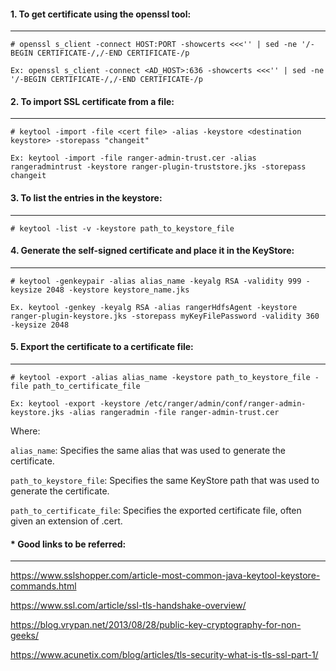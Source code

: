 #### 1. To get certificate using the openssl tool:
---------------------------------------------

```
# openssl s_client -connect HOST:PORT -showcerts <<<'' | sed -ne '/-BEGIN CERTIFICATE-/,/-END CERTIFICATE-/p
```
```
Ex: openssl s_client -connect <AD_HOST>:636 -showcerts <<<'' | sed -ne '/-BEGIN CERTIFICATE-/,/-END CERTIFICATE-/p
```

#### 2. To import SSL certificate from a file:
-----------------------------------------

```
# keytool -import -file <cert file> -alias -keystore <destination keystore> -storepass "changeit"
```
```
Ex: keytool -import -file ranger-admin-trust.cer -alias rangeradmintrust -keystore ranger-plugin-truststore.jks -storepass changeit
```

#### 3. To list the entries in the keystore:
---------------------------------------

```
# keytool -list -v -keystore path_to_keystore_file
```

#### 4. Generate the self-signed certificate and place it in the KeyStore:
---------------------------------------------------------------------

```
# keytool -genkeypair -alias alias_name -keyalg RSA -validity 999 -keysize 2048 -keystore keystore_name.jks
```

```
Ex. keytool -genkey -keyalg RSA -alias rangerHdfsAgent -keystore ranger-plugin-keystore.jks -storepass myKeyFilePassword -validity 360 -keysize 2048
```

#### 5. Export the certificate to a certificate file:
------------------------------------------------------

```
# keytool -export -alias alias_name -keystore path_to_keystore_file -file path_to_certificate_file
```
```
Ex: keytool -export -keystore /etc/ranger/admin/conf/ranger-admin-keystore.jks -alias rangeradmin -file ranger-admin-trust.cer
```

Where:

`alias_name`: Specifies the same alias that was used to generate the certificate.

`path_to_keystore_file`: Specifies the same KeyStore path that was used to generate the certificate.

`path_to_certificate_file`: Specifies the exported certificate file, often given an extension of .cert.


#### * Good links to be referred:
-----------------------------

https://www.sslshopper.com/article-most-common-java-keytool-keystore-commands.html

https://www.ssl.com/article/ssl-tls-handshake-overview/

https://blog.vrypan.net/2013/08/28/public-key-cryptography-for-non-geeks/

https://www.acunetix.com/blog/articles/tls-security-what-is-tls-ssl-part-1/

